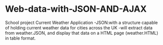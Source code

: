 # Web-data-with-JSON-AND-AJAX
School project
Current Weather Application
-JSON:with a structure capable of holding
current weather data for cities across the UK
-will extract data from
weather.JSON, and display that data on a HTML page (weather.HTML) in
table format.